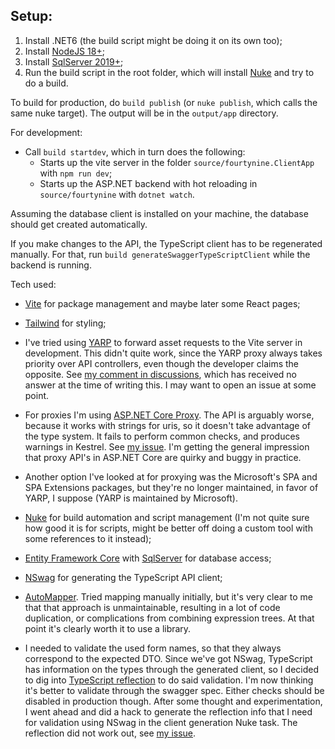 ﻿## Setup:


1. Install .NET6 (the build script might be doing it on its own too);
2. Install [NodeJS 18+](https://nodejs.org/en/);
3. Install [SqlServer 2019+](https://www.microsoft.com/en-us/sql-server/sql-server-downloads);
4. Run the build script in the root folder, which will install [Nuke](https://nuke.build/) and try to do a build.


To build for production, do `build publish` (or `nuke publish`, which calls the same nuke target).
The output will be in the `output/app` directory.

For development:
- Call `build startdev`, which in turn does the following:
    - Starts up the vite server in the folder `source/fourtynine.ClientApp` with `npm run dev`;
    - Starts up the ASP.NET backend with hot reloading in `source/fourtynine` with `dotnet watch`.

Assuming the database client is installed on your machine, the database should get created automatically.

If you make changes to the API, the TypeScript client has to be regenerated manually. For that, run `build generateSwaggerTypeScriptClient` while the backend is running.

Tech used:

- [Vite](https://vitejs.dev/) for package management and maybe later some React pages;

- [Tailwind](https://tailwindcss.com/) for styling;

- I've tried using [YARP](https://microsoft.github.io/reverse-proxy/index.html) to forward asset requests to the Vite server in development.
This didn't quite work, since the YARP proxy always takes priority over API controllers, even though the developer claims the opposite.
See [my comment in discussions](https://github.com/microsoft/reverse-proxy/discussions/792#discussioncomment-4119355), which has received no answer at the time of writing this.
I may want to open an issue at some point.

- For proxies I'm using [ASP.NET Core Proxy](https://github.com/twitchax/AspNetCore.Proxy).
The API is arguably worse, because it works with strings for uris, so it doesn't take advantage of the type system.
It fails to perform common checks, and produces warnings in Kestrel. See [my issue](https://github.com/twitchax/AspNetCore.Proxy/issues/101).
I'm getting the general impression that proxy API's in ASP.NET Core are quirky and buggy in practice.

- Another option I've looked at for proxying was the Microsoft's SPA and SPA Extensions packages, but they're no longer maintained, in favor of YARP, I suppose (YARP is maintained by Microsoft).

- [Nuke](https://nuke.build/) for build automation and script management (I'm not quite sure how good it is for scripts, might be better off doing a custom tool with some references to it instead);

- [Entity Framework Core](https://docs.microsoft.com/en-us/ef/core/) with [SqlServer](https://docs.microsoft.com/en-us/ef/core/providers/sql-server/?tabs=dotnet-core-cli) for database access;

- [NSwag](https://github.com/RicoSuter/NSwag) for generating the TypeScript API client;

- [AutoMapper](https://automapper.org/).
Tried mapping manually initially, but it's very clear to me that that approach is unmaintainable, resulting in a lot of code duplication, or complications from combining expression trees.
At that point it's clearly worth it to use a library.

- I needed to validate the used form names, so that they always correspond to the expected DTO.
Since we've got NSwag, TypeScript has information on the types through the generated client, so I decided to dig into [TypeScript reflection](https://github.com/Hookyns/tst-reflect) to do said validation.
I'm now thinking it's better to validate through the swagger spec.
Either checks should be disabled in production though.
After some thought and experimentation, I went ahead and did a hack to generate the reflection info that I need for validation using NSwag in the client generation Nuke task. The reflection did not work out, see [my issue](https://github.com/Hookyns/tst-reflect/issues/83).